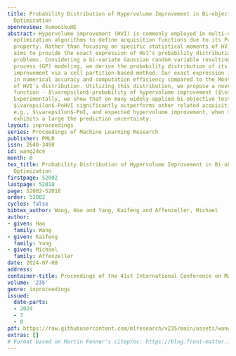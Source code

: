 ```yaml
---
title: Probability Distribution of Hypervolume Improvement in Bi-objective Bayesian
  Optimization
openreview: XvmooikuHE
abstract: Hypervolume improvement (HVI) is commonly employed in multi-objective Bayesian
  optimization algorithms to define acquisition functions due to its Pareto-compliant
  property. Rather than focusing on specific statistical moments of HVI, this work
  aims to provide the exact expression of HVI’s probability distribution for bi-objective
  problems. Considering a bi-variate Gaussian random variable resulting from Gaussian
  process (GP) modeling, we derive the probability distribution of its hypervolume
  improvement via a cell partition-based method. Our exact expression is superior
  in numerical accuracy and computation efficiency compared to the Monte Carlo approximation
  of HVI’s distribution. Utilizing this distribution, we propose a novel acquisition
  function - $\varepsilon$-probability of hypervolume improvement ($\varepsilon$-PoHVI).
  Experimentally, we show that on many widely-applied bi-objective test problems,
  $\varepsilon$-PoHVI significantly outperforms other related acquisition functions,
  e.g., $\varepsilon$-PoI, and expected hypervolume improvement, when the GP model
  exhibits a large the prediction uncertainty.
layout: inproceedings
series: Proceedings of Machine Learning Research
publisher: PMLR
issn: 2640-3498
id: wang24ce
month: 0
tex_title: Probability Distribution of Hypervolume Improvement in Bi-objective {B}ayesian
  Optimization
firstpage: 52002
lastpage: 52018
page: 52002-52018
order: 52002
cycles: false
bibtex_author: Wang, Hao and Yang, Kaifeng and Affenzeller, Michael
author:
- given: Hao
  family: Wang
- given: Kaifeng
  family: Yang
- given: Michael
  family: Affenzeller
date: 2024-07-08
address:
container-title: Proceedings of the 41st International Conference on Machine Learning
volume: '235'
genre: inproceedings
issued:
  date-parts:
  - 2024
  - 7
  - 8
pdf: https://raw.githubusercontent.com/mlresearch/v235/main/assets/wang24ce/wang24ce.pdf
extras: []
# Format based on Martin Fenner's citeproc: https://blog.front-matter.io/posts/citeproc-yaml-for-bibliographies/
---
```

